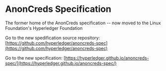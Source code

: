 # AnonCreds Specification

The former home of the AnonCreds specification -- now moved to the Linux Foundation's Hyperledger Foundation

Go to the new spedification source repository: [https://github.com/hyperledger/anoncreds-spec](https://github.com/hyperledger/anoncreds-spec)

Go to the new specification: [https://hyperledger.github.io/anoncreds-spec/](https://hyperledger.github.io/anoncreds-spec/)
